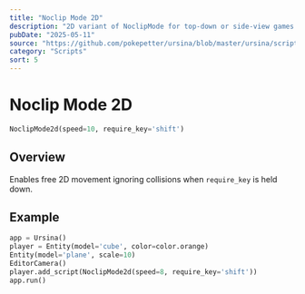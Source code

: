 ```yaml
---
title: "Noclip Mode 2D"
description: "2D variant of NoclipMode for top-down or side-view games."
pubDate: "2025-05-11"
source: "https://github.com/pokepetter/ursina/blob/master/ursina/scripts/noclip_mode.py"
category: "Scripts"
sort: 5
---
```


# Noclip Mode 2D

```python
NoclipMode2d(speed=10, require_key='shift')
```

## Overview

Enables free 2D movement ignoring collisions when `require_key` is held down.

## Example

```python
app = Ursina()
player = Entity(model='cube', color=color.orange)
Entity(model='plane', scale=10)
EditorCamera()
player.add_script(NoclipMode2d(speed=8, require_key='shift'))
app.run()
```